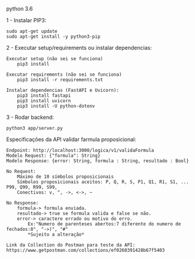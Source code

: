python 3.6

1 - Instalar PIP3:

    sudo apt-get update
    sudo apt-get install -y python3-pip

2 - Executar setup/requirements ou instalar dependencias:

    Executar setup (não sei se funciona)
        pip3 install

    Executar requirements (não sei se funciona)
        pip3 install -r requirements.txt

    Instalar dependencias (FastAPI e Uvicorn):
        pip3 install fastapi
        pip3 install uvicorn
        pip3 install -U python-dotenv

3 - Rodar backend:

    python3 app/server.py

Especificações da API validar farmula proposicional:

    Endpoint: http://localhost:3000/logica/v1/validaFormula
    Modelo Request: {"formula": String}
    Modelo Response: {error: String, formula : String, resultado : Bool}

    No Request:
        Máximo de 10 símbolos proposicionais
        Símbolos proposicionais aceitos: P, Q, R, S, P1, Q1, R1, S1, ... P99, Q99, R99, S99,
        Conectivos: v, ^, ->, <->, ~

    No Response:
        formula-> formula enviada.
        resultado-> true se formula valida e false se não.
        error-> caractere errado ou motivo do erro.
            Ex:"Numero de parenteses abertos:7 diferente do numero de fechados:8", "->)", "#"
            *Sujeito a alteração*

    Link da Collection do Postman para teste da API: https://www.getpostman.com/collections/ef0260391428b67f5403
